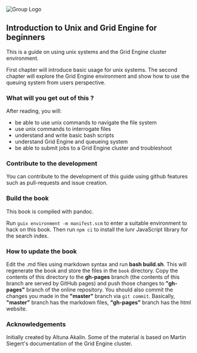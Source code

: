 ![Group Logo](http://bioinformatics.mdc-berlin.de/img/GroupLogo.png)

## Introduction to Unix and Grid Engine for beginners

This is a guide on using unix systems and the Grid Engine cluster
environment.

First chapter will introduce basic usage for unix systems. The second
chapter will explore the Grid Engine environment and show how to use the queuing
system from users perspective.

###  What will you get out of this ?

After reading, you will:

* be able to use unix commands to navigate the file system
* use unix commands to interrogate files
* understand and write basic bash scripts
* understand Grid Engine and queueing system
* be able to submit jobs to a Grid Engine cluster and troubleshoot

### Contribute to the development

You can contribute to the development of this guide using github
features such as pull-requests and issue creation.


### Build the book

This book is compiled with pandoc.

Run `guix environment -m manifest.scm` to enter a suitable environment
to hack on this book.  Then run `npm ci` to install the lunr
JavaScript library for the search index.


### How to update the book

Edit the .md files using markdown syntax and run **bash
build.sh**. This will regenerate the book and store the files in the
`book` directory.  Copy the contents of this directory to the
**gh-pages** branch (the contents of this branch are served by GitHub
pages) and push those changes to **"gh-pages"** branch of the online
repository. You should also commit the changes you made in the
**"master"** branch via `git commit`. Basically, **"master"** branch
has the markdown files, **"gh-pages"** branch has the html website.


### Acknowledgements

Initially created by Altuna Akalin. Some of the material is based on
Martin Siegert's documentation of the Grid Engine cluster.

